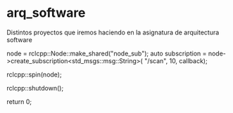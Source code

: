 # arq_software
Distintos proyectos que iremos haciendo en la asignatura de arquitectura software


  node = rclcpp::Node::make_shared("node_sub");
  auto subscription = node->create_subscription<std_msgs::msg::String>(
    "/scan", 10, callback);

  rclcpp::spin(node);

  rclcpp::shutdown();

  return 0;
